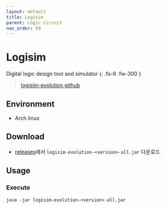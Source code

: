 ```yaml
---
layout: default
title: Logisim
parent: Logic Circuit
nav_order: 99
---
```


# Logisim

Digital logic design tool and simulator
{: .fs-6 .fw-300 }

> [logisim-evolution github](https://github.com/logisim-evolution/logisim-evolution)

## Environment

- Arch linux

## Download

- [releases](https://github.com/logisim-evolution/logisim-evolution/releases)에서 `logisim-evolution-<version>-all.jar` 다운로드

## Usage

### Execute

```shell
java -jar logisim-evolution-<version>-all.jar
```
